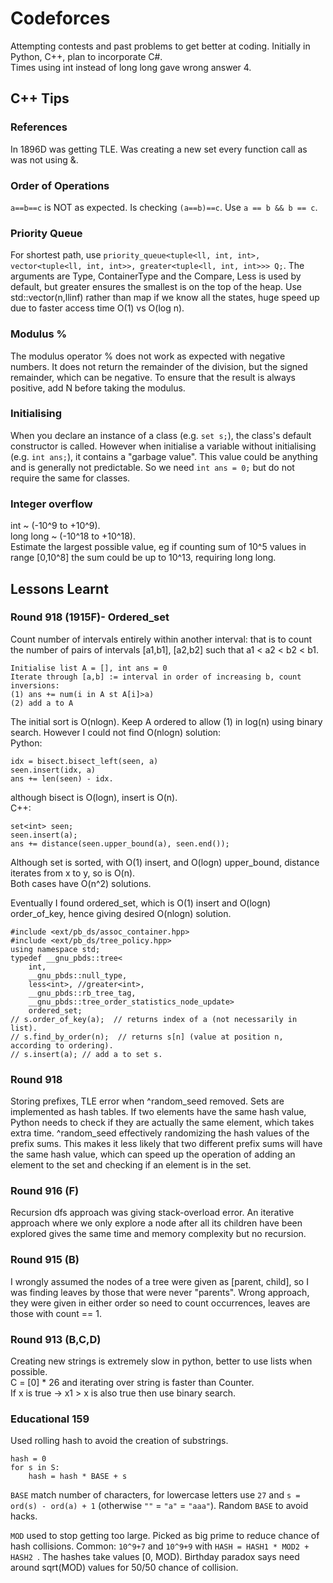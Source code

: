 # Codeforces
Attempting contests and past problems to get better at coding. Initially in Python, C++, plan to incorporate C#.  
Times using int instead of long long gave wrong answer 4. 
## C++ Tips 

### References
In 1896D was getting TLE. Was creating a new set every function call as was not using &.  

### Order of Operations
```a==b==c``` is NOT as expected. Is checking ```(a==b)==c```. Use ```a == b && b == c```.  

### Priority Queue  
For shortest path, use ```priority_queue<tuple<ll, int, int>, vector<tuple<ll, int, int>>, greater<tuple<ll, int, int>>> Q;```.  The arguments are Type, ContainerType and the Compare, Less is used by default, but greater ensures the smallest is on the top of the heap. Use std::vector(n,llinf) rather than map if we know all the states, huge speed up due to faster access time O(1) vs O(log n).  

### Modulus % 
The modulus operator % does not work as expected with negative numbers. It does not return the remainder of the division, but the signed remainder, which can be negative. To ensure that the result is always positive, add N before taking the modulus.  

### Initialising  
When you declare an instance of a class (e.g. ```set s;```), the class's default constructor is called. However when initialise a variable without initialising (e.g. ```int ans;```), it contains a "garbage value". This value could be anything and is generally not predictable. So we need ```int ans = 0;``` but do not require the same for classes. 

### Integer overflow
int ~ (-10^9 to +10^9).  
long long ~ (-10^18 to +10^18).  
Estimate the largest possible value, eg if counting sum of 10^5 values in range [0,10^8] the sum could be up to 10^13, requiring long long.  

## Lessons Learnt 
### Round 918 (1915F)-  Ordered_set 
Count number of intervals entirely within another interval: that is to count the number of pairs of intervals [a1,b1], [a2,b2] such that a1 < a2 < b2 < b1. 
```
Initialise list A = [], int ans = 0   
Iterate through [a,b] := interval in order of increasing b, count inversions:  
(1) ans += num(i in A st A[i]>a)  
(2) add a to A    
``` 
The initial sort is O(nlogn). Keep A ordered to allow (1) in log(n) using binary search.  However I could not find O(nlogn) solution:  
Python: 
```
idx = bisect.bisect_left(seen, a)  
seen.insert(idx, a)  
ans += len(seen) - idx.
```
although bisect is O(logn), insert is O(n).  
C++: 
```
set<int> seen;  
seen.insert(a);
ans += distance(seen.upper_bound(a), seen.end());  
```
Although set is sorted, with O(1) insert, and O(logn) upper_bound, distance iterates from x to y, so is O(n).  
Both cases have O(n^2) solutions.  

Eventually I found ordered_set, which is O(1) insert and O(logn) order_of_key, hence giving desired O(nlogn) solution.
```
#include <ext/pb_ds/assoc_container.hpp>  
#include <ext/pb_ds/tree_policy.hpp>  
using namespace std;  
typedef __gnu_pbds::tree<  
    int,  
    __gnu_pbds::null_type,  
    less<int>, //greater<int>,  
    __gnu_pbds::rb_tree_tag,  
    __gnu_pbds::tree_order_statistics_node_update>  
    ordered_set;  
// s.order_of_key(a);  // returns index of a (not necessarily in list).  
// s.find_by_order(n);  // returns s[n] (value at position n, according to ordering).  
// s.insert(a); // add a to set s.   
```
  


### Round 918
Storing prefixes, TLE error when ^random_seed removed. Sets are implemented as hash tables. If two elements have the same hash value, Python needs to check if they are actually the same element, which takes extra time. ^random_seed effectively randomizing the hash values of the prefix sums. This makes it less likely that two different prefix sums will have the same hash value, which can speed up the operation of adding an element to the set and checking if an element is in the set.

### Round 916 (F)
Recursion dfs approach was giving stack-overload error. An iterative approach where we only explore a node after all its children have been explored gives the same time and memory complexity but no recursion.  

### Round 915 (B) 
I wrongly assumed the nodes of a tree were given as [parent, child], so I was finding leaves by those that were never "parents". Wrong approach, they were given in either order so need to count occurrences, leaves are those with count == 1.  

### Round 913 (B,C,D)
Creating new strings is extremely slow in python, better to use lists when possible.  
C = [0] * 26 and iterating over string is faster than Counter.  
If x is true -> x1 > x is also true then use binary search.  

### Educational 159 
Used rolling hash to avoid the creation of substrings.  
```
hash = 0  
for s in S:  
    hash = hash * BASE + s
```
```BASE``` match number of characters, for lowercase letters use ```27``` and ```s = ord(s) - ord(a) + 1``` (otherwise ```""``` = ```"a"``` = ```"aaa"```). Random ```BASE``` to avoid hacks.  

```MOD``` used to stop getting too large. Picked as big prime to reduce chance of hash collisions. Common: ```10^9+7``` and ```10^9+9``` with ```HASH = HASH1 * MOD2 + HASH2 ```.  The hashes take values [0, MOD). Birthday paradox says need around sqrt(MOD) values for 50/50 chance of collision. 


